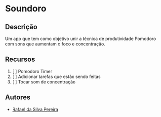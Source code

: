 # Soundoro

## Descrição

Um app que tem como objetivo unir a técnica de produtividade Pomodoro com sons que aumentam o foco e concentração.

## Recursos

1. [ ] Pomodoro Timer
2. [ ] Adicionar tarefas que estão sendo feitas
3. [ ] Tocar som de concentração

## Autores

- [Rafael da Silva Pereira](mailto:rafael.pereira.sjbv@gmail.com)